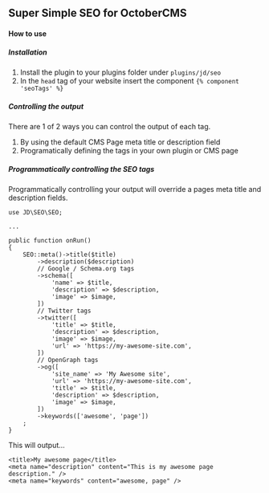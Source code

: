 ## Super Simple SEO for OctoberCMS

#### How to use

##### Installation
1. Install the plugin to your plugins folder under `plugins/jd/seo`
2. In the `head` tag of your website insert the component `{% component 'seoTags' %}`

##### Controlling the output
There are 1 of 2 ways you can control the output of each tag.
1. By using the default CMS Page meta title or description field
2. Programatically defining the tags in your own plugin or CMS page

##### Programmatically controlling the SEO tags
Programmatically controlling your output will override a pages meta title and description fields.

    use JD\SEO\SEO;
    
    ...
    
    public function onRun()
    {
        SEO::meta()->title($title)
            ->description($description)
            // Google / Schema.org tags
            ->schema([
                'name' => $title,
                'description' => $description,
                'image' => $image,
            ])
            // Twitter tags
            ->twitter([
                'title' => $title,
                'description' => $description,
                'image' => $image,
                'url' => 'https://my-awesome-site.com',
            ])            
            // OpenGraph tags
            ->og([
                'site_name' => 'My Awesome site',
                'url' => 'https://my-awesome-site.com',
                'title' => $title,
                'description' => $description,
                'image' => $image,
            ])
            ->keywords(['awesome', 'page'])
        ;
    }

This will output...

    <title>My awesome page</title>
    <meta name="description" content="This is my awesome page description." />
    <meta name="keywords" content="awesome, page" />